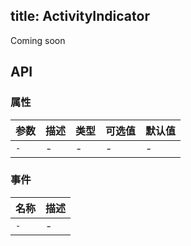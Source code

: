 title: ActivityIndicator
---

Coming soon

## API
### 属性
参数 | 描述 | 类型 | 可选值 | 默认值
--- | --- | --- | --- | ---
`-` | - | - | - | -

### 事件
名称 | 描述
--- | ---
`-` | -
